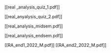 [[real _analysis_quiz_1.pdf]]

[[real_anyalysis_quiz_2.pdf]]

[[real_analysis_midsem.pdf]]

[[real_analysis_endsem.pdf]]

[[RA_end1_2022_M.pdf]]
[[RA_end2_2022_M.pdf]]
